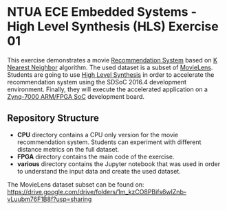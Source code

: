 # NTUA ECE Embedded Systems - High Level Synthesis (HLS) Exercise 01

This exercise demonstrates a movie [Recommendation System](https://en.wikipedia.org/wiki/Recommender_system) based on [K Nearest Neighbor](https://en.wikipedia.org/wiki/K-nearest_neighbors_algorithm) algorithm. The used dataset is a subset of [MovieLens](https://grouplens.org/datasets/movielens/). Students are going to use [High Level Synthesis](https://en.wikipedia.org/wiki/High-level_synthesis) in order to accelerate the recommendation system using the SDSoC 2016.4 development environment. Finally, they will execute the accelerated application on a [Zynq-7000 ARM/FPGA SoC](https://www.xilinx.com/support/documentation/data_sheets/ds190-Zynq-7000-Overview.pdf) development board.

## Repository Structure

- **CPU** directory contains a CPU only version for the movie recommendation system. Students can experiment with different distance metrics on the full dataset.
- **FPGA** directory contains the main code of the exercise.
- **various** directory contains the Jupyter notebook that was used in order to understand the input data and create the used dataset.

The MovieLens dataset subset can be found on: https://drive.google.com/drive/folders/1m_kzCO8PBifs6wIZnb-vLuubm76F1B8f?usp=sharing
